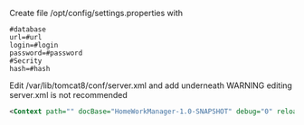 Create file /opt/config/settings.properties
with 
```properties
#database
url=#url
login=#login
password=#password
#Secrity
hash=#hash
```
Edit /var/lib/tomcat8/conf/server.xml and add underneath
WARNING editing server.xml is not recommended
```xml
<Context path="" docBase="HomeWorkManager-1.0-SNAPSHOT" debug="0" reloadable="true"/>
```
